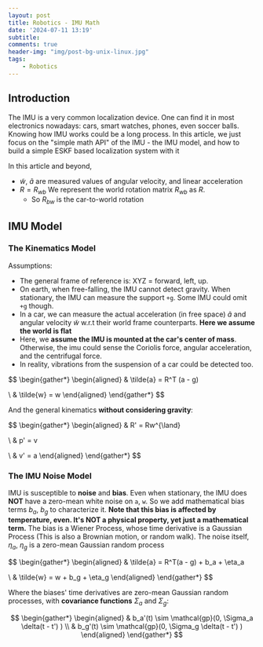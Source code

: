 ```yaml
---
layout: post
title: Robotics - IMU Math
date: '2024-07-11 13:19'
subtitle: 
comments: true
header-img: "img/post-bg-unix-linux.jpg"
tags:
    - Robotics
---
```


## Introduction

The IMU is a very common localization device. One can find it in most electronics nowadays: cars, smart watches, phones, even soccer balls. Knowing how IMU works could be a long process. In this article, we just focus on the "simple math API" of the IMU - the IMU model, and how to build a simple ESKF based localization system with it

In this article and beyond,

- $\tilde{w}$, $\tilde{a}$ are measured values of angular velocity, and linear acceleration
- $R = R_{wb}$ We represent the world rotation matrix $R_{wb}$ as $R$.
    - So $R_{bw}$ is the car-to-world rotation

## IMU Model

### The Kinematics Model

Assumptions:

- The general frame of reference is: XYZ = forward, left, up. 
- On earth, when free-falling, the IMU cannot detect gravity. When stationary, the IMU can measure the support `+g`. Some IMU could omit `+g` though.
- In a car, we can measure the actual acceleration (in free space) $\tilde{a}$ and angular velocity $\tilde{w}$ w.r.t their world frame counterparts. **Here we assume the world is flat**
- Here, we **assume the IMU is mounted at the car's center of mass**. Otherwise, the imu could sense the Coriolis force, angular acceleration, and the centrifugal force. 
- In reality, vibrations from the suspension of a car could be detected too.

$$
\begin{gather*}
\begin{aligned}
& \tilde{a} = R^T (a - g)

\\
& \tilde{w} = w
\end{aligned}
\end{gather*}
$$

And the general kinematics **without considering gravity**:

$$
\begin{gather*}
\begin{aligned}
& R' = Rw^{\land}

\\
& p' = v

\\
& v' = a
\end{aligned}
\end{gather*}
$$


### The IMU Noise Model

IMU is susceptible to **noise** and **bias**. Even when stationary, the IMU does **NOT** have a zero-mean white noise on `a`, `w`. So we add mathematical bias terms $b_a$, $b_g$ to characterize it. **Note that this bias is affected by temperature, even. It's NOT a physical property, yet just a mathematical term.** The bias is a Wiener Process, whose time derivative is a Gaussian Process (This is also a Brownian motion, or random walk). The noise itself, $\eta_a$, $\eta_g$ is a zero-mean Gaussian random process

$$
\begin{gather*}
\begin{aligned}
& \tilde{a} = R^T(a - g) + b_a + \eta_a

\\
& \tilde{w} = w + b_g + \eta_g
\end{aligned}
\end{gather*}
$$

Where the biases' time derivatives are zero-mean Gaussian random processes, with **covariance functions** $\Sigma_a$ and $\Sigma_g$:

$$
\begin{gather*}
\begin{aligned}
& b_a'(t) \sim \mathcal{gp}(0, \Sigma_a \delta(t - t') )
\\
& b_g'(t) \sim \mathcal{gp}(0, \Sigma_g \delta(t - t') )
\end{aligned}
\end{gather*}
$$

